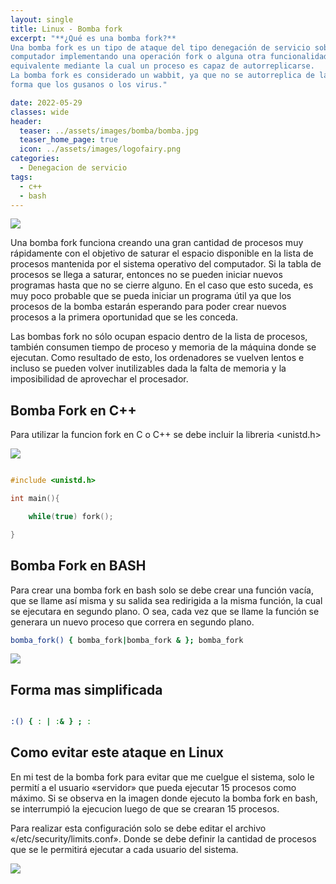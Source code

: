 ```yaml
---
layout: single
title: Linux - Bomba fork 
excerpt: "**¿Qué es una bomba fork?**
Una bomba fork es un tipo de ataque del tipo denegación de servicio sobre un 
computador implementando una operación fork o alguna otra funcionalidad 
equivalente mediante la cual un proceso es capaz de autorreplicarse.
La bomba fork es considerado un wabbit, ya que no se autorreplica de la misma 
forma que los gusanos o los virus."

date: 2022-05-29
classes: wide
header:
  teaser: ../assets/images/bomba/bomba.jpg
  teaser_home_page: true
  icon: ../assets/images/logofairy.png
categories:
  - Denegacion de servicio
tags:  
  - c++
  - bash
---
```


![](../assets/images/bomba/fork.jpg)


Una bomba fork funciona creando una gran cantidad de procesos muy rápidamente 
con el objetivo de saturar el espacio disponible en la lista de procesos 
mantenida por el sistema operativo del computador. 
Si la tabla de procesos se llega a saturar, entonces no se pueden iniciar 
nuevos programas hasta que no se cierre alguno. En el caso que esto suceda, es
muy poco probable que se pueda iniciar un programa útil ya que los procesos de
la bomba estarán esperando para poder crear nuevos procesos a la primera 
oportunidad que se les conceda.

Las bombas fork no sólo ocupan espacio dentro de la lista de procesos, también 
consumen tiempo de proceso y memoria de la máquina donde se ejecutan. 
Como resultado de esto, los ordenadores se vuelven lentos e incluso se pueden 
volver inutilizables dada la falta de memoria y la imposibilidad de aprovechar
el procesador.

## Bomba Fork en C++

Para utilizar la funcion fork en C o C++ se debe incluir la libreria <unistd.h>


![](../assets/images/bomba/c++.png)

```c++

#include <unistd.h>

int main(){

    while(true) fork();

}

```

## Bomba Fork en BASH


Para crear una bomba fork en bash solo se debe crear una función vacía, 
que se llame así misma y su salida sea redirigida a la misma función, 
la cual se ejecutara en segundo plano. O sea, cada vez que se llame la función 
se generara un nuevo proceso que correra en segundo plano.



```bash
bomba_fork() { bomba_fork|bomba_fork & }; bomba_fork

```

![](../assets/images/bomba/bash.png)


## Forma mas simplificada


```bash

:() { : | :& } ; :

```

## Como evitar este ataque en Linux


En mi test de la bomba fork para evitar que me cuelgue el sistema, solo le permití 
a el usuario «servidor» que pueda ejecutar 15 procesos como máximo. 
Si se observa en la imagen donde ejecuto la bomba fork en bash, se interrumpió 
la ejecucion luego de que se crearan 15 procesos.

Para realizar esta configuración solo se debe editar el archivo 
«/etc/security/limits.conf». Donde se debe definir la cantidad de procesos que 
se le permitirá ejecutar a cada usuario del sistema.

![](../assets/images/bomba/security.png)
